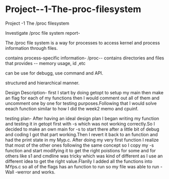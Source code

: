 # Project--1-The-proc-filesystem
Project -1 The /proc filesystem



Investigate /proc file system report-

The /proc file system is a way for processes to access kernel and process information through files.

contains process-specific information-  /proc--  contains directories and files that provides -- memory usage, id ,etc

can be use for debugg, use command and API.

 structured and hierarchical manner.
 
 
 
 Design Description- first I start by doing getopt to setup my main then make an  flag for each of my functions then I would comment out all of them and uncomment one by one for testing purposes.Following that I would solve eeach function similar to how I did the week2 memo and cpuinf.


 testing plan- After having an ideal design plan I began writing my function and testing it in getopt first with -s which was not working correctly.So I decided to make an own main for -s to start there after a little bit of debug and coding I got that part working.Then I revert it back to an function and had the print state in my Myp.c. After doing my very first function I realize that most of the other ones following the same concept so I copy my -s function and start modifying it to get the right poistions for some and for others like s1 and cmdline was tricky which was kind of different as I use an different idea to get the right value.FIanlly I added all the functions into MYps.c so all of the flags has an function to run so my file was able to run -Wall -werror and works. 

